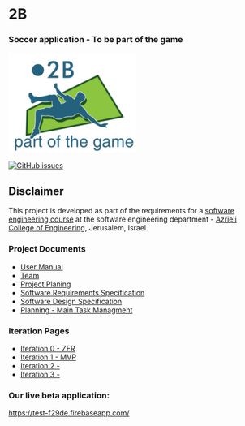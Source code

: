 # 2B

### Soccer application - To be part of the game

![github project settings](https://github.com/EddieLavian/FinalProject-2B/blob/master/Logo8.PNG)


[![GitHub issues](https://img.shields.io/github/issues/jce-il/project-template.svg?style=flat)](https://github.com/EddieLavian/FinalProject-2B/issues)



## Disclaimer
This project is developed as part of the requirements for a [software engineering course](https://github.com/jce-il/se-class/wiki) at the software engineering department - [Azrieli College of Engineering](http://www.jce.ac.il/), Jerusalem, Israel.


### Project Documents
- [User Manual](https://github.com/Nir-Cohen/Bishvil/wiki/User-Manual)
- [Team](https://github.com/Nir-Cohen/Bishvil/wiki/Team)
- [Project Planing](../../wiki/Planing)
- [Software Requirements Specification](https://github.com/Nir-Cohen/Bishvil/wiki/Specification-Software-requirements)
- [Software Design Specification](https://github.com/Nir-Cohen/Bishvil/wiki/SDS---Software-Design-Specification)
- [Planning - Main Task Managment](https://github.com/Nir-Cohen/Bishvil/wiki/Planing---Inception)

### Iteration Pages
- [Iteration 0 - ZFR](https://github.com/Nir-Cohen/Bishvil/wiki/Iteration-0---ZFR)
- [Iteration 1 - MVP](https://github.com/Nir-Cohen/Bishvil/wiki/Iteration-1)
- [Iteration 2 - ](https://github.com/Nir-Cohen/Bishvil/wiki/Iteration-2)
- [Iteration 3 -](https://github.com/Nir-Cohen/Bishvil/wiki/Iteration-3)


### Our live beta application:
https://test-f29de.firebaseapp.com/
